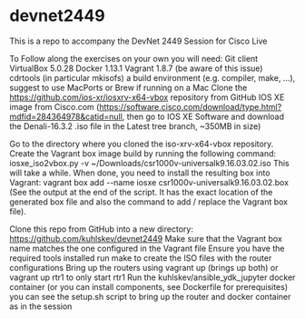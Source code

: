 # devnet2449
This is a repo to accompany the DevNet 2449 Session for Cisco Live

To Follow along the exercises on your own you will need:
Git client
VirtualBox 5.0.28
Docker 1.13.1
Vagrant 1.8.7 (be aware of this issue)
cdrtools (in particular mkisofs)
a build environment (e.g. compiler, make, ...), suggest to use MacPorts or Brew if running on a Mac
Clone the https://github.com/ios-xr/iosxrv-x64-vbox repository from GitHub 
IOS XE image from Cisco.com (https://software.cisco.com/download/type.html?mdfid=284364978&catid=null, then go to IOS XE Software and download the Denali-16.3.2 .iso file in the Latest tree branch, ~350MB in size)

Go to the directory where you cloned the iso-xrv-x64-vbox repository. 
Create the Vagrant box image build by running the following command:
iosxe_iso2vbox.py -v ~/Downloads/csr1000v-universalk9.16.03.02.iso 
This will take a while. When done, you need to install the resulting box into Vagrant:
vagrant box add --name iosxe csr1000v-universalk9.16.03.02.box 
(See the output at the end of the script. It has the exact location of the generated box file and also the command to add / replace the Vagrant box file).

Clone this repo from GitHub into a new directory: https://github.com/kuhlskev/devnet2449
Make sure that the Vagrant box name matches the one configured in the Vagrant file
Ensure you have the required tools installed
run make to create the ISO files with the router configurations
Bring up the routers using vagrant up (brings up both) or vagrant up rtr1 to only start rtr1
Run the kuhlskev/ansible_ydk_jupyter docker container (or you can install components, see Dockerfile for prerequisites)
you can see the setup.sh script to bring up the router and docker container as in the session
